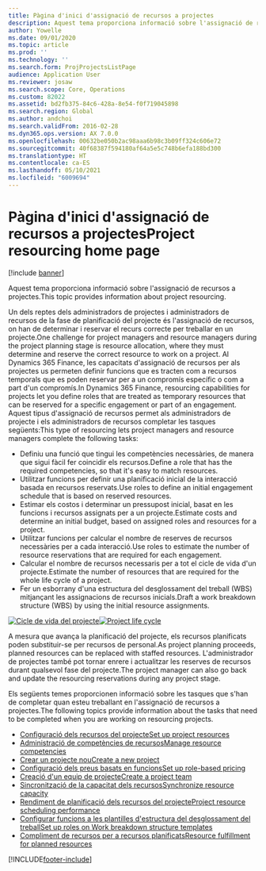 ```yaml
---
title: Pàgina d'inici d'assignació de recursos a projectes
description: Aquest tema proporciona informació sobre l'assignació de recursos a projectes.
author: Yowelle
ms.date: 09/01/2020
ms.topic: article
ms.prod: ''
ms.technology: ''
ms.search.form: ProjProjectsListPage
audience: Application User
ms.reviewer: josaw
ms.search.scope: Core, Operations
ms.custom: 82022
ms.assetid: bd2fb375-84c6-428a-8e54-f0f719045898
ms.search.region: Global
ms.author: andchoi
ms.search.validFrom: 2016-02-28
ms.dyn365.ops.version: AX 7.0.0
ms.openlocfilehash: 00632be050b2ac98aaa6b98c3b09ff324c606e72
ms.sourcegitcommit: 40f68387f594180af64a5e5c748b6efa188bd300
ms.translationtype: HT
ms.contentlocale: ca-ES
ms.lasthandoff: 05/10/2021
ms.locfileid: "6009694"
---
```

# <a name="project-resourcing-home-page"></a><span data-ttu-id="76128-103">Pàgina d'inici d'assignació de recursos a projectes</span><span class="sxs-lookup"><span data-stu-id="76128-103">Project resourcing home page</span></span>

[!include [banner](../includes/banner.md)]

<span data-ttu-id="76128-104">Aquest tema proporciona informació sobre l'assignació de recursos a projectes.</span><span class="sxs-lookup"><span data-stu-id="76128-104">This topic provides information about project resourcing.</span></span>

<span data-ttu-id="76128-105">Un dels reptes dels administradors de projectes i administradors de recursos de la fase de planificació del projecte és l'assignació de recursos, on han de determinar i reservar el recurs correcte per treballar en un projecte.</span><span class="sxs-lookup"><span data-stu-id="76128-105">One challenge for project managers and resource managers during the project planning stage is resource allocation, where they must determine and reserve the correct resource to work on a project.</span></span> <span data-ttu-id="76128-106">Al Dynamics 365 Finance, les capacitats d'assignació de recursos per als projectes us permeten definir funcions que es tracten com a recursos temporals que es poden reservar per a un compromís específic o com a part d'un compromís.</span><span class="sxs-lookup"><span data-stu-id="76128-106">In Dynamics 365 Finance, resourcing capabilities for projects let you define roles that are treated as temporary resources that can be reserved for a specific engagement or part of an engagement.</span></span> <span data-ttu-id="76128-107">Aquest tipus d'assignació de recursos permet als administradors de projecte i els administradors de recursos completar les tasques següents:</span><span class="sxs-lookup"><span data-stu-id="76128-107">This type of resourcing lets project managers and resource managers complete the following tasks:</span></span>

- <span data-ttu-id="76128-108">Definiu una funció que tingui les competències necessàries, de manera que sigui fàcil fer coincidir els recursos.</span><span class="sxs-lookup"><span data-stu-id="76128-108">Define a role that has the required competencies, so that it's easy to match resources.</span></span>
- <span data-ttu-id="76128-109">Utilitzar funcions per definir una planificació inicial de la interacció basada en recursos reservats.</span><span class="sxs-lookup"><span data-stu-id="76128-109">Use roles to define an initial engagement schedule that is based on reserved resources.</span></span>
- <span data-ttu-id="76128-110">Estimar els costos i determinar un pressupost inicial, basat en les funcions i recursos assignats per a un projecte.</span><span class="sxs-lookup"><span data-stu-id="76128-110">Estimate costs and determine an initial budget, based on assigned roles and resources for a project.</span></span>
- <span data-ttu-id="76128-111">Utilitzar funcions per calcular el nombre de reserves de recursos necessàries per a cada interacció.</span><span class="sxs-lookup"><span data-stu-id="76128-111">Use roles to estimate the number of resource reservations that are required for each engagement.</span></span>
- <span data-ttu-id="76128-112">Calcular el nombre de recursos necessaris per a tot el cicle de vida d'un projecte.</span><span class="sxs-lookup"><span data-stu-id="76128-112">Estimate the number of resources that are required for the whole life cycle of a project.</span></span>
- <span data-ttu-id="76128-113">Fer un esborrany d'una estructura del desglossament del treball (WBS) mitjançant les assignacions de recursos inicials.</span><span class="sxs-lookup"><span data-stu-id="76128-113">Draft a work breakdown structure (WBS) by using the initial resource assignments.</span></span>

<span data-ttu-id="76128-114">[![Cicle de vida del projecte](./media/projectresourcing02-1024x812.jpg)](./media/projectresourcing02.jpg)</span><span class="sxs-lookup"><span data-stu-id="76128-114">[![Project life cycle](./media/projectresourcing02-1024x812.jpg)](./media/projectresourcing02.jpg)</span></span>

<span data-ttu-id="76128-115">A mesura que avança la planificació del projecte, els recursos planificats poden substituir-se per recursos de personal.</span><span class="sxs-lookup"><span data-stu-id="76128-115">As project planning proceeds, planned resources can be replaced with staffed resources.</span></span> <span data-ttu-id="76128-116">L'administrador de projectes també pot tornar enrere i actualitzar les reserves de recursos durant qualsevol fase del projecte.</span><span class="sxs-lookup"><span data-stu-id="76128-116">The project manager can also go back and update the resourcing reservations during any project stage.</span></span>

<span data-ttu-id="76128-117">Els següents temes proporcionen informació sobre les tasques que s'han de completar quan esteu treballant en l'assignació de recursos a projectes.</span><span class="sxs-lookup"><span data-stu-id="76128-117">The following topics provide information about the tasks that need to be completed when you are working on resourcing projects.</span></span>

- [<span data-ttu-id="76128-118">Configuració dels recursos del projecte</span><span class="sxs-lookup"><span data-stu-id="76128-118">Set up project resources</span></span>](set-up-project-resources.md)
- [<span data-ttu-id="76128-119">Administració de competències de recursos</span><span class="sxs-lookup"><span data-stu-id="76128-119">Manage resource competencies</span></span>](manage-resource-competencies.md)
- [<span data-ttu-id="76128-120">Crear un projecte nou</span><span class="sxs-lookup"><span data-stu-id="76128-120">Create a new project</span></span>](create-new-project.md)
- [<span data-ttu-id="76128-121">Configuració dels preus basats en funcions</span><span class="sxs-lookup"><span data-stu-id="76128-121">Set up role-based pricing</span></span>](set-up-role-based-pricing.md)
- [<span data-ttu-id="76128-122">Creació d'un equip de projecte</span><span class="sxs-lookup"><span data-stu-id="76128-122">Create a project team</span></span>](create-project-team.md)
- [<span data-ttu-id="76128-123">Sincronització de la capacitat dels recursos</span><span class="sxs-lookup"><span data-stu-id="76128-123">Synchronize resource capacity</span></span>](synchronize-resource-capacity.md)
- [<span data-ttu-id="76128-124">Rendiment de planificació dels recursos del projecte</span><span class="sxs-lookup"><span data-stu-id="76128-124">Project resource scheduling performance</span></span>](project-scheduling-performance.md)
- [<span data-ttu-id="76128-125">Configurar funcions a les plantilles d'estructura del desglossament del treball</span><span class="sxs-lookup"><span data-stu-id="76128-125">Set up roles on Work breakdown structure templates</span></span>](set-up-roles-wbs-template.md)
- [<span data-ttu-id="76128-126">Compliment de recursos per a recursos planificats</span><span class="sxs-lookup"><span data-stu-id="76128-126">Resource fulfillment for planned resources</span></span>](resource-fulfillment-planned-resources.md)


[!INCLUDE[footer-include](../includes/footer-banner.md)]